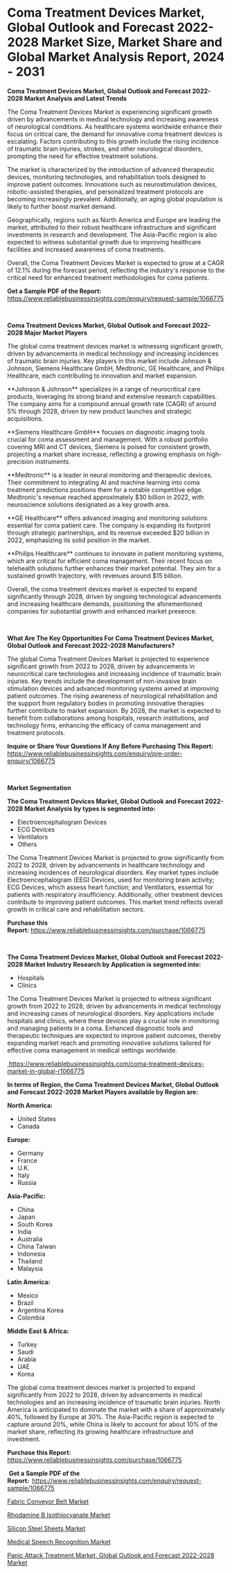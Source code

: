 <p><h1>Coma Treatment Devices Market, Global Outlook and Forecast 2022-2028 Market Size, Market Share and Global Market Analysis Report, 2024 - 2031</h1></p><p><strong>Coma Treatment Devices Market, Global Outlook and Forecast 2022-2028 Market Analysis and Latest Trends</strong></p>
<p><p>The Coma Treatment Devices Market is experiencing significant growth driven by advancements in medical technology and increasing awareness of neurological conditions. As healthcare systems worldwide enhance their focus on critical care, the demand for innovative coma treatment devices is escalating. Factors contributing to this growth include the rising incidence of traumatic brain injuries, strokes, and other neurological disorders, prompting the need for effective treatment solutions.</p><p>The market is characterized by the introduction of advanced therapeutic devices, monitoring technologies, and rehabilitation tools designed to improve patient outcomes. Innovations such as neurostimulation devices, robotic-assisted therapies, and personalized treatment protocols are becoming increasingly prevalent. Additionally, an aging global population is likely to further boost market demand.</p><p>Geographically, regions such as North America and Europe are leading the market, attributed to their robust healthcare infrastructure and significant investments in research and development. The Asia-Pacific region is also expected to witness substantial growth due to improving healthcare facilities and increased awareness of coma treatments.</p><p>Overall, the Coma Treatment Devices Market is expected to grow at a CAGR of 12.1% during the forecast period, reflecting the industry's response to the critical need for enhanced treatment methodologies for coma patients.</p></p>
<p><strong>Get a Sample PDF of the Report:&nbsp;</strong> <a href="https://www.reliablebusinessinsights.com/enquiry/request-sample/1066775">https://www.reliablebusinessinsights.com/enquiry/request-sample/1066775</a></p>
<p>&nbsp;</p>
<p><strong>Coma Treatment Devices Market, Global Outlook and Forecast 2022-2028 Major Market Players</strong></p>
<p><p>The global coma treatment devices market is witnessing significant growth, driven by advancements in medical technology and increasing incidences of traumatic brain injuries. Key players in this market include Johnson & Johnson, Siemens Healthcare GmbH, Medtronic, GE Healthcare, and Philips Healthcare, each contributing to innovation and market expansion.</p><p>**Johnson & Johnson** specializes in a range of neurocritical care products, leveraging its strong brand and extensive research capabilities. The company aims for a compound annual growth rate (CAGR) of around 5% through 2028, driven by new product launches and strategic acquisitions.</p><p>**Siemens Healthcare GmbH** focuses on diagnostic imaging tools crucial for coma assessment and management. With a robust portfolio covering MRI and CT devices, Siemens is poised for consistent growth, projecting a market share increase, reflecting a growing emphasis on high-precision instruments.</p><p>**Medtronic** is a leader in neural monitoring and therapeutic devices. Their commitment to integrating AI and machine learning into coma treatment predictions positions them for a notable competitive edge. Medtronic's revenue reached approximately $30 billion in 2022, with neuroscience solutions designated as a key growth area.</p><p>**GE Healthcare** offers advanced imaging and monitoring solutions essential for coma patient care. The company is expanding its footprint through strategic partnerships, and its revenue exceeded $20 billion in 2022, emphasizing its solid position in the market.</p><p>**Philips Healthcare** continues to innovate in patient monitoring systems, which are critical for efficient coma management. Their recent focus on telehealth solutions further enhances their market potential. They aim for a sustained growth trajectory, with revenues around $15 billion.</p><p>Overall, the coma treatment devices market is expected to expand significantly through 2028, driven by ongoing technological advancements and increasing healthcare demands, positioning the aforementioned companies for substantial growth and enhanced market presence.</p></p>
<p>&nbsp;</p>
<p><strong>What Are The Key Opportunities For Coma Treatment Devices Market, Global Outlook and Forecast 2022-2028 Manufacturers?</strong></p>
<p><p>The global Coma Treatment Devices Market is projected to experience significant growth from 2022 to 2028, driven by advancements in neurocritical care technologies and increasing incidence of traumatic brain injuries. Key trends include the development of non-invasive brain stimulation devices and advanced monitoring systems aimed at improving patient outcomes. The rising awareness of neurological rehabilitation and the support from regulatory bodies in promoting innovative therapies further contribute to market expansion. By 2028, the market is expected to benefit from collaborations among hospitals, research institutions, and technology firms, enhancing the efficacy of coma management and treatment protocols.</p></p>
<p><strong>Inquire or Share Your Questions If Any Before Purchasing This Report:</strong> <a href="https://www.reliablebusinessinsights.com/enquiry/pre-order-enquiry/1066775">https://www.reliablebusinessinsights.com/enquiry/pre-order-enquiry/1066775</a></p>
<p>&nbsp;</p>
<p><strong>Market Segmentation</strong></p>
<p><strong>The Coma Treatment Devices Market, Global Outlook and Forecast 2022-2028 Market Analysis by types is segmented into:</strong></p>
<p><ul><li>Electroencephalogram Devices</li><li>ECG Devices</li><li>Ventilators</li><li>Others</li></ul></p>
<p><p>The Coma Treatment Devices Market is projected to grow significantly from 2022 to 2028, driven by advancements in healthcare technology and increasing incidences of neurological disorders. Key market types include Electroencephalogram (EEG) Devices, used for monitoring brain activity; ECG Devices, which assess heart function; and Ventilators, essential for patients with respiratory insufficiency. Additionally, other treatment devices contribute to improving patient outcomes. This market trend reflects overall growth in critical care and rehabilitation sectors.</p></p>
<p><strong>Purchase this Report:&nbsp;</strong><a href="https://www.reliablebusinessinsights.com/purchase/1066775">https://www.reliablebusinessinsights.com/purchase/1066775</a></p>
<p>&nbsp;</p>
<p><strong>The Coma Treatment Devices Market, Global Outlook and Forecast 2022-2028 Market Industry Research by Application is segmented into:</strong></p>
<p><ul><li>Hospitals</li><li>Clinics</li></ul></p>
<p><p>The Coma Treatment Devices Market is projected to witness significant growth from 2022 to 2028, driven by advancements in medical technology and increasing cases of neurological disorders. Key applications include hospitals and clinics, where these devices play a crucial role in monitoring and managing patients in a coma. Enhanced diagnostic tools and therapeutic techniques are expected to improve patient outcomes, thereby expanding market reach and promoting innovative solutions tailored for effective coma management in medical settings worldwide.</p></p>
<p><a href="https://www.reliablebusinessinsights.com/coma-treatment-devices-market-in-global-r1066775">&nbsp;https://www.reliablebusinessinsights.com/coma-treatment-devices-market-in-global-r1066775</a></p>
<p><strong>In terms of Region, the Coma Treatment Devices Market, Global Outlook and Forecast 2022-2028 Market Players available by Region are:</strong></p>
<p>
    <p> <strong> North America: </strong>
        <ul>
            <li>United States</li>
            <li>Canada</li>
        </ul>
        </p> 
    <p> <strong> Europe: </strong>
        <ul>
            <li>Germany</li>
            <li>France</li>
            <li>U.K.</li>
            <li>Italy</li>
            <li>Russia</li>
        </ul>
        </p> 
    <p> <strong> Asia-Pacific: </strong>
        <ul>
            <li>China</li>
            <li>Japan</li>
            <li>South Korea</li>
            <li>India</li>
            <li>Australia</li>
            <li>China Taiwan</li>
            <li>Indonesia</li>
            <li>Thailand</li>
            <li>Malaysia</li>
        </ul>
        </p> 
    <p> <strong> Latin America: </strong>
        <ul>
            <li>Mexico</li>
            <li>Brazil</li>
            <li>Argentina Korea</li>
            <li>Colombia</li>
        </ul>
        </p> 
    <p> <strong> Middle East & Africa: </strong>
        <ul>
            <li>Turkey</li>
            <li>Saudi</li>
            <li>Arabia</li>
            <li>UAE</li>
            <li>Korea</li>
        </ul>
    </p>
    </p>
<p><p>The global coma treatment devices market is projected to expand significantly from 2022 to 2028, driven by advancements in medical technologies and an increasing incidence of traumatic brain injuries. North America is anticipated to dominate the market with a share of approximately 40%, followed by Europe at 30%. The Asia-Pacific region is expected to capture around 20%, while China is likely to account for about 10% of the market share, reflecting its growing healthcare infrastructure and investment.</p></p>
<p><strong>Purchase this Report: </strong><a href="https://www.reliablebusinessinsights.com/purchase/1066775">https://www.reliablebusinessinsights.com/purchase/1066775</a></p>
<p>&nbsp;<strong>Get a Sample PDF of the Report:&nbsp;&nbsp;</strong><a href="https://www.reliablebusinessinsights.com/enquiry/request-sample/1066775">https://www.reliablebusinessinsights.com/enquiry/request-sample/1066775</a></p>
<p><strong></strong></p>
<p><p><a href="https://medium.com/@dorothybrooks53/this-fabric-conveyor-belt-market-research-report-evaluates-the-key-market-trends-drivers-and-9595ba391840">Fabric Conveyor Belt Market</a></p><p><a href="https://issuu.com/reportprime-2/docs/rhodamine-b-isothiocyanate-market-s_dcf9d903efde1c">Rhodamine B Isothiocyanate Market</a></p><p><a href="https://issuu.com/reportprime-2/docs/silicon-steel-sheets-market-size-20_e10d5011c3e5b9">Silicon Steel Sheets Market</a></p><p><a href="https://www.linkedin.com/pulse/emerging-trends-medical-speech-recognition-market-global-outlook-ldpoe?trackingId=0pIk00YTS4udSOQoPRRNtw%3D%3D">Medical Speech Recognition Market</a></p><p><a href="https://github.com/JudyWalsh475/Market-Research-Report-List-1/blob/main/panic-attack-treatment-market-global-outlook-and-forecast-2022-2028-market.md">Panic Attack Treatment Market, Global Outlook and Forecast 2022-2028 Market</a></p></p>